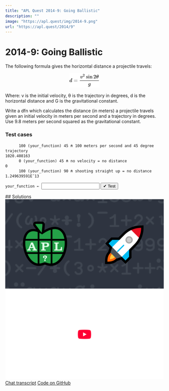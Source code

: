 ```yaml
---
title: "APL Quest 2014-9: Going Ballistic"
description: ""
image: "https://apl.quest/img/2014-9.png"
url: "https://apl.quest/2014/9"
---
```


# <span class=s>2014-</span>9: Going Ballistic

The following formula gives the horizontal distance a projectile travels:

<div align="center">
<img src="../../img/2014.9 formula.svg" style="width:10vw" class="fi">
</div>


Where: v is the initial velocity, θ is the trajectory in degrees, d is the horizontal distance and G is the gravitational constant.

Write a dfn which calculates the distance (in meters) a projectile travels given an initial velocity in meters
per second and a trajectory in degrees. Use 9.8 meters per second squared as the gravitational constant.


### Test cases

```APL
      100 (your_function) 45 ⍝ 100 meters per second and 45 degree trajectory
1020.408163
      0 (your_function) 45 ⍝ no velocity = no distance
0
      100 (your_function) 90 ⍝ shooting straight up = no distance
1.249639591E¯13
```
<div class="pdiv">
  <code onclick="p_Input.focus()">your_function ← </code><input id="p_Input" autocomplete="off" spellcheck="false" oninput="this.parentElement.querySelector`button`.disabled=false;localStorage.setItem(window.location.pathname,this.value)" onkeypress="subm(event)">
  <button onclick="alert$.next`Testing…`;submitSolution`p`" class="md-button md-button--primary">&#x2714; Test</button>
</div>
<blockquote id="p_Output"></blockquote>
## Solutions
<div onclick="play(this)" title="Video on YouTube" class="yt">
<img alt="Video Thumbnail" src="../../img/2014-9.png">
<img alt="YouTube" src="../../img/yt-big.png">
</div>
<a href="https://chat.stackexchange.com/transcript/52405?m=61327875#61327875" target="_blank" class="md-button md-button--primary">Chat transcript</a>
<a href="https://github.com/abrudz/apl_quest/blob/main/2014/9.apl" target="_blank" class="md-button md-button--primary right">Code on GitHub</a>

<script>
    testCases={"a":[["100","45"],["0","40"],["100","90"],["60","60"],["30","30"]],"b":[["0","0"],["100","100"],["100","180"],["?100","?90"],["?100","90+?90"]],"f":"{((⍺*2)×1○2×(⍵÷180)×○1)÷9.8}"}
    p_Input.value=localStorage.getItem(window.location.pathname)
    play=e=>e.outerHTML=`<iframe src="https://www.youtube.com/embed/jhrTBWvVahI?list=PLYKQVqyrAEj9wDIUyLDGtDAFTKY38BUMN&autoplay=1" title="<span class=s>2014-</span>9: Going Ballistic (APL Quest 2014-9)" frameborder="0" allow="accelerometer; autoplay; clipboard-write; encrypted-media; gyroscope; picture-in-picture; web-share" referrerpolicy="strict-origin-when-cross-origin" allowfullscreen></iframe>`
</script>
